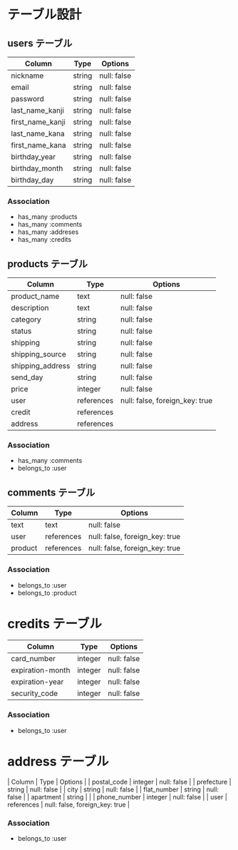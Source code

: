 # テーブル設計

## users テーブル

| Column           | Type   | Options     |
| ---------------- | ------ | ----------- |
| nickname         | string | null: false |
| email            | string | null: false |
| password         | string | null: false |
| last_name_kanji  | string | null: false | 
| first_name_kanji | string | null: false |
| last_name_kana   | string | null: false |
| first_name_kana  | string | null: false |
| birthday_year    | string | null: false |
| birthday_month   | string | null: false |
| birthday_day     | string | null: false |

### Association

- has_many :products
- has_many :comments
- has_many :addreses
- has_many :credits

## products テーブル　

| Column           | Type       | Options |
| ---------------- | ---------- | ------------------------------ |
| product_name     | text       | null: false                    |
| description      | text       | null: false                    |
| category         | string     | null: false                    | 
| status           | string     | null: false                    | 
| shipping         | string     | null: false                    | 
| shipping_source  | string     | null: false                    | 
| shipping_address | string     | null: false                    | 
| send_day         | string     | null: false                    | 
| price            | integer    | null: false                    | 
| user             | references | null: false, foreign_key: true |
| credit           | references |                                |
| address          | references |                                |

### Association

- has_many :comments
- belongs_to :user

## comments テーブル

 Column     | Type       | Options                        |
| --------- | ---------- | ------------------------------ |
| text      | text       | null: false                    |
| user      | references | null: false, foreign_key: true |
| product   | references | null: false, foreign_key: true | 

### Association

- belongs_to :user
- belongs_to :product

# credits テーブル

| Column              | Type       | Options                        |
| ------------------- | ---------- | ------------------------------ |
| card_number         | integer    | null: false                    |
| expiration-month    | integer    | null: false                    |
| expiration-year     | integer    | null: false                    | 
| security_code       | integer    | null: false                    | 

### Association
  - belongs_to :user

  # address テーブル
| Column              | Type       | Options                        |
| postal_code         | integer    | null: false                    | 
| prefecture          | string     | null: false                    | 
| city                | string     | null: false                    | 
| flat_number         | string     | null: false                    | 
| apartment           | string     |                                |
| phone_number        | integer    | null: false                    |
| user                | references | null: false, foreign_key: true |

### Association
- belongs_to :user
